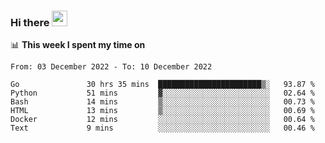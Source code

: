### Hi there <a href="https://www.gautamkrishnar.com/"><img src="https://media.giphy.com/media/hvRJCLFzcasrR4ia7z/giphy.gif" width="25px"></a>

📊 **This week I spent my time on**

<!--START_SECTION:waka-->

```text
From: 03 December 2022 - To: 10 December 2022

Go               30 hrs 35 mins  ███████████████████████▒░   93.87 %
Python           51 mins         ▓░░░░░░░░░░░░░░░░░░░░░░░░   02.64 %
Bash             14 mins         ▒░░░░░░░░░░░░░░░░░░░░░░░░   00.73 %
HTML             13 mins         ▒░░░░░░░░░░░░░░░░░░░░░░░░   00.69 %
Docker           12 mins         ░░░░░░░░░░░░░░░░░░░░░░░░░   00.64 %
Text             9 mins          ░░░░░░░░░░░░░░░░░░░░░░░░░   00.46 %
```

<!--END_SECTION:waka-->
